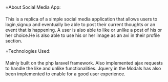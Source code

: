 :star:About Social Media App:

 This is a replica of a simple social media application that allows users to login,signup and eventually be able to post their current thoughts or an event that is happening.
 A user is also able to like or unlike a post of his or her choice.He is also able to use his or her image as an avi in their profile section.
 
 :star:Technologies Used:
 
 Mainly built on the php laravel framework.
 Also implemented ajax requests to handle the like and unlike functionalities. 
 Jquery in the Modals has also been implemented to enable for a good user experience.
